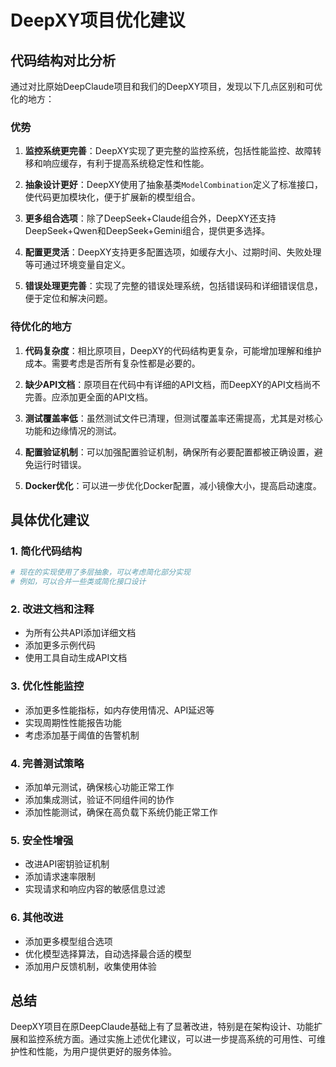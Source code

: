 # DeepXY项目优化建议

## 代码结构对比分析

通过对比原始DeepClaude项目和我们的DeepXY项目，发现以下几点区别和可优化的地方：

### 优势

1. **监控系统更完善**：DeepXY实现了更完整的监控系统，包括性能监控、故障转移和响应缓存，有利于提高系统稳定性和性能。

2. **抽象设计更好**：DeepXY使用了抽象基类`ModelCombination`定义了标准接口，使代码更加模块化，便于扩展新的模型组合。

3. **更多组合选项**：除了DeepSeek+Claude组合外，DeepXY还支持DeepSeek+Qwen和DeepSeek+Gemini组合，提供更多选择。

4. **配置更灵活**：DeepXY支持更多配置选项，如缓存大小、过期时间、失败处理等可通过环境变量自定义。

5. **错误处理更完善**：实现了完整的错误处理系统，包括错误码和详细错误信息，便于定位和解决问题。

### 待优化的地方

1. **代码复杂度**：相比原项目，DeepXY的代码结构更复杂，可能增加理解和维护成本。需要考虑是否所有复杂性都是必要的。

2. **缺少API文档**：原项目在代码中有详细的API文档，而DeepXY的API文档尚不完善。应添加更全面的API文档。

3. **测试覆盖率低**：虽然测试文件已清理，但测试覆盖率还需提高，尤其是对核心功能和边缘情况的测试。

4. **配置验证机制**：可以加强配置验证机制，确保所有必要配置都被正确设置，避免运行时错误。

5. **Docker优化**：可以进一步优化Docker配置，减小镜像大小，提高启动速度。

## 具体优化建议

### 1. 简化代码结构

```python
# 现在的实现使用了多层抽象，可以考虑简化部分实现
# 例如，可以合并一些类或简化接口设计
```

### 2. 改进文档和注释

- 为所有公共API添加详细文档
- 添加更多示例代码
- 使用工具自动生成API文档

### 3. 优化性能监控

- 添加更多性能指标，如内存使用情况、API延迟等
- 实现周期性性能报告功能
- 考虑添加基于阈值的告警机制

### 4. 完善测试策略

- 添加单元测试，确保核心功能正常工作
- 添加集成测试，验证不同组件间的协作
- 添加性能测试，确保在高负载下系统仍能正常工作

### 5. 安全性增强

- 改进API密钥验证机制
- 添加请求速率限制
- 实现请求和响应内容的敏感信息过滤

### 6. 其他改进

- 添加更多模型组合选项
- 优化模型选择算法，自动选择最合适的模型
- 添加用户反馈机制，收集使用体验

## 总结

DeepXY项目在原DeepClaude基础上有了显著改进，特别是在架构设计、功能扩展和监控系统方面。通过实施上述优化建议，可以进一步提高系统的可用性、可维护性和性能，为用户提供更好的服务体验。 